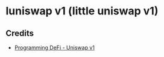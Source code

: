 # luniswap v1 (little uniswap v1)

## Credits
- [Programming DeFi - Uniswap v1](https://jeiwan.net/posts/programming-defi-uniswap-1/)
